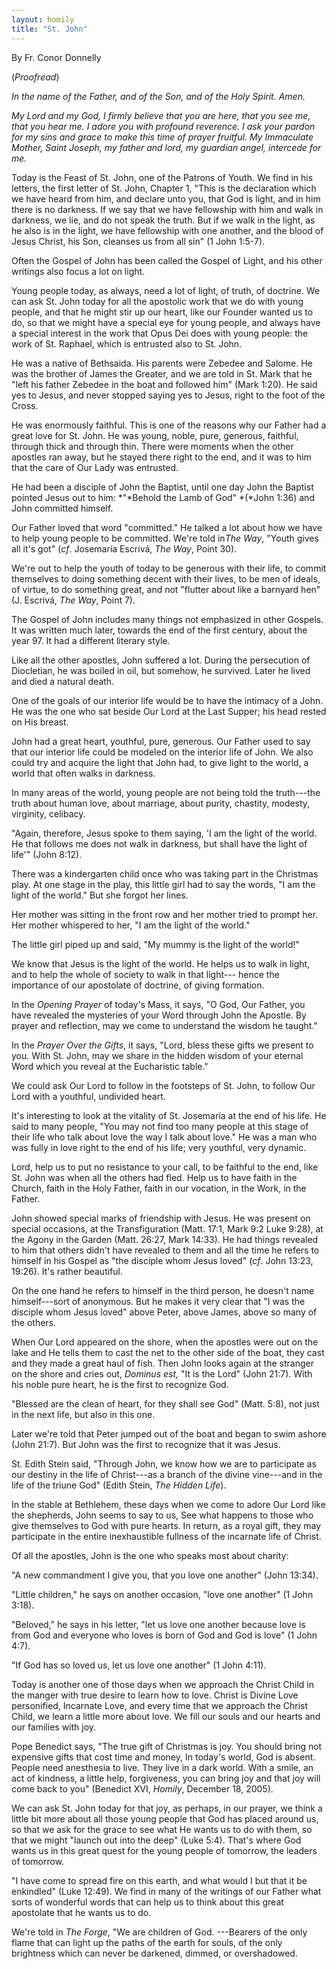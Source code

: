 ```yaml
---
layout: homily
title: "St. John"
---
```



By Fr. Conor Donnelly

(*Proofread*)

*In the name of the Father, and of the Son, and of the Holy Spirit.
Amen.*

*My Lord and my God, I firmly believe that you are here, that you see
me, that you hear me. I adore you with profound reverence. I ask your
pardon for my sins and grace to make this time of prayer fruitful. My
Immaculate Mother, Saint Joseph, my father and lord, my guardian angel,
intercede for me.*

Today is the Feast of St. John, one of the Patrons of Youth. We find in
his letters, the first letter of St. John, Chapter 1, "This is the
declaration which we have heard from him, and declare unto you, that God
is light, and in him there is no darkness. If we say that we have
fellowship with him and walk in darkness, we lie, and do not speak the
truth. But if we walk in the light, as he also is in the light, we have
fellowship with one another, and the blood of Jesus Christ, his Son,
cleanses us from all sin" (1 John 1:5-7).

Often the Gospel of John has been called the Gospel of Light, and his
other writings also focus a lot on light.

Young people today, as always, need a lot of light, of truth, of
doctrine. We can ask St. John today for all the apostolic work that we
do with young people, and that he might stir up our heart, like our
Founder wanted us to do, so that we might have a special eye for young
people, and always have a special interest in the work that Opus Dei
does with young people: the work of St. Raphael, which is entrusted also
to St. John.

He was a native of Bethsaida. His parents were Zebedee and Salome. He
was the brother of James the Greater, and we are told in St. Mark that
he "left his father Zebedee in the boat and followed him" (Mark 1:20).
He said yes to Jesus, and never stopped saying yes to Jesus, right to
the foot of the Cross.

He was enormously faithful. This is one of the reasons why our Father
had a great love for St. John. He was young, noble, pure, generous,
faithful, through thick and through thin. There were moments when the
other apostles ran away, but he stayed there right to the end, and it
was to him that the care of Our Lady was entrusted.

He had been a disciple of John the Baptist, until one day John the
Baptist pointed Jesus out to him: *"*Behold the Lamb of God" *(*John
1:36) and John committed himself.

Our Father loved that word "committed." He talked a lot about how we
have to help young people to be committed. We're told in*The Way*,
"Youth gives all it\'s got" (*cf*. Josemaría Escrivá, *The Way*, Point
30).

We\'re out to help the youth of today to be generous with their life, to
commit themselves to doing something decent with their lives, to be men
of ideals, of virtue, to do something great, and not "flutter about like
a barnyard hen" (J. Escrivá, *The Way*, Point 7).

The Gospel of John includes many things not emphasized in other Gospels.
It was written much later, towards the end of the first century, about
the year 97. It had a different literary style.

Like all the other apostles, John suffered a lot. During the persecution
of Diocletian, he was boiled in oil, but somehow, he survived. Later he
lived and died a natural death.

One of the goals of our interior life would be to have the intimacy of a
John. He was the one who sat beside Our Lord at the Last Supper; his
head rested on His breast.

John had a great heart, youthful, pure, generous. Our Father used to say
that our interior life could be modeled on the interior life of John. We
also could try and acquire the light that John had, to give light to the
world, a world that often walks in darkness.

In many areas of the world, young people are not being told the
truth---the truth about human love, about marriage, about purity,
chastity, modesty, virginity, celibacy.

"Again, therefore, Jesus spoke to them saying, 'I am the light of the
world. He that follows me does not walk in darkness, but shall have the
light of life'" (John 8:12).

There was a kindergarten child once who was taking part in the Christmas
play. At one stage in the play, this little girl had to say the words,
"I am the light of the world." But she forgot her lines.

Her mother was sitting in the front row and her mother tried to prompt
her. Her mother whispered to her, "I am the light of the world."

The little girl piped up and said, "My mummy is the light of the world!"

We know that Jesus is the light of the world. He helps us to walk in
light, and to help the whole of society to walk in that light--- hence
the importance of our apostolate of doctrine, of giving formation.

In the *Opening Prayer* of today\'s Mass, it says, "O God, Our Father,
you have revealed the mysteries of your Word through John the Apostle.
By prayer and reflection, may we come to understand the wisdom he
taught."

In the *Prayer Over the Gifts*, it says, "Lord, bless these gifts we
present to you. With St. John, may we share in the hidden wisdom of your
eternal Word which you reveal at the Eucharistic table."

We could ask Our Lord to follow in the footsteps of St. John, to follow
Our Lord with a youthful, undivided heart.

It\'s interesting to look at the vitality of St. Josemaría at the end of
his life. He said to many people, "You may not find too many people at
this stage of their life who talk about love the way I talk about love."
He was a man who was fully in love right to the end of his life; very
youthful, very dynamic.

Lord, help us to put no resistance to your call, to be faithful to the
end, like St. John was when all the others had fled. Help us to have
faith in the Church, faith in the Holy Father, faith in our vocation, in
the Work, in the Father.

John showed special marks of friendship with Jesus. He was present on
special occasions, at the Transfiguration (Matt. 17:1, Mark 9:2 Luke
9:28), at the Agony in the Garden (Matt. 26:27, Mark 14:33). He had
things revealed to him that others didn\'t have revealed to them and all
the time he refers to himself in his Gospel as "the disciple whom Jesus
loved" (*cf*. John 13:23, 19:26). It\'s rather beautiful.

On the one hand he refers to himself in the third person, he doesn\'t
name himself---sort of anonymous. But he makes it very clear that "I was
the disciple whom Jesus loved" above Peter, above James, above so many
of the others.

When Our Lord appeared on the shore, when the apostles were out on the
lake and He tells them to cast the net to the other side of the boat,
they cast and they made a great haul of fish. Then John looks again at
the stranger on the shore and cries out, *Dominus* *est,* "It is the
Lord" (John 21:7). With his noble pure heart, he is the first to
recognize God.

"Blessed are the clean of heart, for they shall see God" (Matt. 5:8),
not just in the next life, but also in this one.

Later we\'re told that Peter jumped out of the boat and began to swim
ashore (John 21:7). But John was the first to recognize that it was
Jesus.

St. Edith Stein said, "Through John, we know how we are to participate
as our destiny in the life of Christ---as a branch of the divine
vine---and in the life of the triune God" (Edith Stein, *The Hidden
Life*).

In the stable at Bethlehem, these days when we come to adore Our Lord
like the shepherds, John seems to say to us, See what happens to those
who give themselves to God with pure hearts. In return, as a royal gift,
they may participate in the entire inexhaustible fullness of the
incarnate life of Christ.

Of all the apostles, John is the one who speaks most about charity:

"A new commandment I give you, that you love one another" (John 13:34).

"Little children," he says on another occasion, "love one another" (1
John 3:18).

"Beloved," he says in his letter, "let us love one another because love
is from God and everyone who loves is born of God and God is love" (1
John 4:7).

"If God has so loved us, let us love one another" (1 John 4:11).

Today is another one of those days when we approach the Christ Child in
the manger with true desire to learn how to love. Christ is Divine Love
personified, Incarnate Love, and every time that we approach the Christ
Child, we learn a little more about love. We fill our souls and our
hearts and our families with joy.

Pope Benedict says, "The true gift of Christmas is joy. You should bring
not expensive gifts that cost time and money, In today\'s world, God is
absent. People need anesthesia to live. They live in a dark world. With
a smile, an act of kindness, a little help, forgiveness, you can bring
joy and that joy will come back to you" (Benedict XVI, *Homily*,
December 18, 2005).

We can ask St. John today for that joy, as perhaps, in our prayer, we
think a little bit more about all those young people that God has placed
around us, so that we ask for the grace to see what He wants us to do
with them, so that we might "launch out into the deep" (Luke 5:4).
That\'s where God wants us in this great quest for the young people of
tomorrow, the leaders of tomorrow.

"I have come to spread fire on this earth, and what would I but that it
be enkindled" (Luke 12:49). We find in many of the writings of our
Father what sorts of wonderful words that can help us to think about
this great apostolate that he wants us to do.

We\'re told in *The Forge*, "We are children of God. ---Bearers of the
only flame that can light up the paths of the earth for souls, of the
only brightness which can never be darkened, dimmed, or overshadowed.
